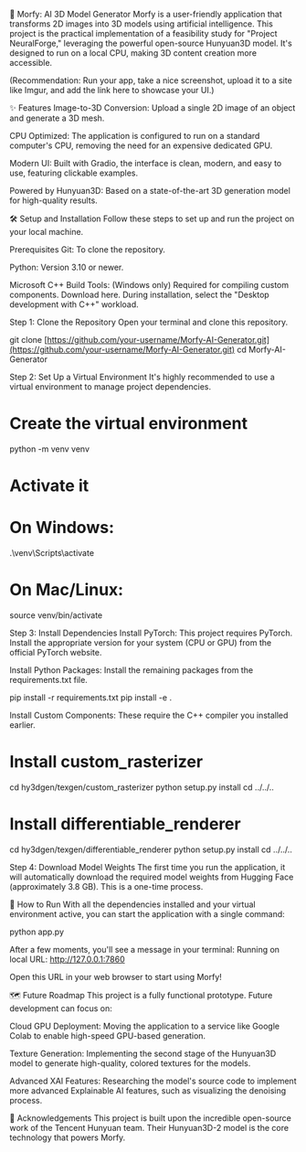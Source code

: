 🤖 Morfy: AI 3D Model Generator
Morfy is a user-friendly application that transforms 2D images into 3D models using artificial intelligence. This project is the practical implementation of a feasibility study for "Project NeuralForge," leveraging the powerful open-source Hunyuan3D model. It's designed to run on a local CPU, making 3D content creation more accessible.

(Recommendation: Run your app, take a nice screenshot, upload it to a site like Imgur, and add the link here to showcase your UI.)

✨ Features
Image-to-3D Conversion: Upload a single 2D image of an object and generate a 3D mesh.

CPU Optimized: The application is configured to run on a standard computer's CPU, removing the need for an expensive dedicated GPU.

Modern UI: Built with Gradio, the interface is clean, modern, and easy to use, featuring clickable examples.

Powered by Hunyuan3D: Based on a state-of-the-art 3D generation model for high-quality results.

🛠️ Setup and Installation
Follow these steps to set up and run the project on your local machine.

Prerequisites
Git: To clone the repository.

Python: Version 3.10 or newer.

Microsoft C++ Build Tools: (Windows only) Required for compiling custom components. Download here. During installation, select the "Desktop development with C++" workload.

Step 1: Clone the Repository
Open your terminal and clone this repository.

git clone [https://github.com/your-username/Morfy-AI-Generator.git](https://github.com/your-username/Morfy-AI-Generator.git)
cd Morfy-AI-Generator

Step 2: Set Up a Virtual Environment
It's highly recommended to use a virtual environment to manage project dependencies.

# Create the virtual environment
python -m venv venv

# Activate it
# On Windows:
.\venv\Scripts\activate
# On Mac/Linux:
source venv/bin/activate

Step 3: Install Dependencies
Install PyTorch: This project requires PyTorch. Install the appropriate version for your system (CPU or GPU) from the official PyTorch website.

Install Python Packages: Install the remaining packages from the requirements.txt file.

pip install -r requirements.txt
pip install -e .

Install Custom Components: These require the C++ compiler you installed earlier.

# Install custom_rasterizer
cd hy3dgen/texgen/custom_rasterizer
python setup.py install
cd ../../..

# Install differentiable_renderer
cd hy3dgen/texgen/differentiable_renderer
python setup.py install
cd ../../..

Step 4: Download Model Weights
The first time you run the application, it will automatically download the required model weights from Hugging Face (approximately 3.8 GB). This is a one-time process.

🚀 How to Run
With all the dependencies installed and your virtual environment active, you can start the application with a single command:

python app.py

After a few moments, you'll see a message in your terminal:
Running on local URL:  http://127.0.0.1:7860

Open this URL in your web browser to start using Morfy!

🗺️ Future Roadmap
This project is a fully functional prototype. Future development can focus on:

Cloud GPU Deployment: Moving the application to a service like Google Colab to enable high-speed GPU-based generation.

Texture Generation: Implementing the second stage of the Hunyuan3D model to generate high-quality, colored textures for the models.

Advanced XAI Features: Researching the model's source code to implement more advanced Explainable AI features, such as visualizing the denoising process.

🙏 Acknowledgements
This project is built upon the incredible open-source work of the Tencent Hunyuan team. Their Hunyuan3D-2 model is the core technology that powers Morfy.